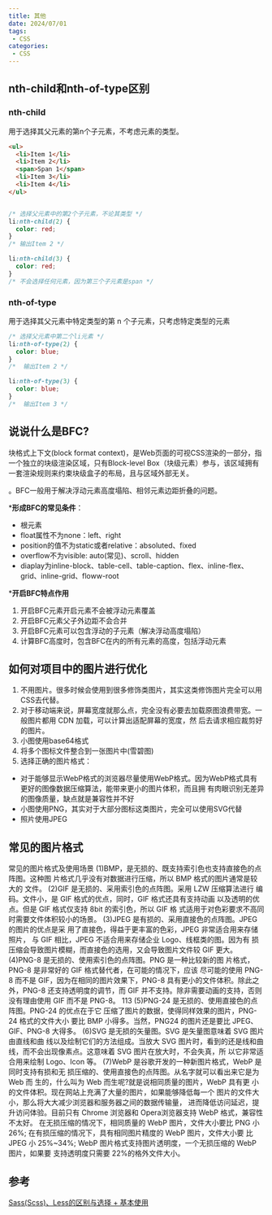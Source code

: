 ```yaml
---
title: 其他
date: 2024/07/01
tags:
 - CSS
categories:
 - CSS
---
```


## nth-child和nth-of-type区别

### nth-child

用于选择其父元素的第n个子元素，不考虑元素的类型。

```html
<ul>
  <li>Item 1</li>
  <li>Item 2</li>
  <span>Span 1</span>
  <li>Item 3</li>
  <li>Item 4</li>
</ul>
```

```css

/* 选择父元素中的第2个子元素，不论其类型 */
li:nth-child(2) {
  color: red;
}
/* 输出Item 2 */

li:nth-child(3) {
  color: red;
}
/* 不会选择任何元素，因为第三个子元素是span */
```

### nth-of-type

用于选择其父元素中特定类型的第 n 个子元素，只考虑特定类型的元素

```css
/* 选择父元素中第二个li元素 */
li:nth-of-type(2) {
  color: blue;
}
/*  输出Item 2 */

li:nth-of-type(3) {
  color: blue;
}
/*  输出Item 3 */

```

## 说说什么是BFC?

块格式上下文(block format context)，是Web页面的可视CSS渲染的一部分，指一个独立的块级渲染区域，只有Block-level Box（块级元素）参与，该区域拥有一套渲染规则来约束块级盒子的布局，且与区域外部无关。

。BFC一般用于解决浮动元素高度塌陷、相邻元素边距折叠的问题。

***形成BFC的常见条件**：

- 根元素
- float属性不为none：left、right
- position的值不为static或者relative：absoluted、fixed
- overflow不为visible: auto(常见)、scroll、hidden
- diaplay为inline-block、table-cell、table-caption、flex、inline-flex、grid、inline-grid、floww-root

***开启BFC特点作用**

1. 开启BFC元素开启元素不会被浮动元素覆盖
2. 开启BFC元素父子外边距不会合并
3. 开启BFC元素可以包含浮动的子元素（解决浮动高度塌陷）
4. 计算BFC高度时，包含BFC在内的所有元素的高度，包括浮动元素

## 如何对项目中的图片进行优化

1. 不用图片。很多时候会使用到很多修饰类图片，其实这类修饰图片完全可以用CSS去代替。
2. 对于移动端来说，屏幕宽度就那么点，完全没有必要去加载原图浪费带宽。一般图片都用 CDN 加载，可以计算出适配屏幕的宽度，然 后去请求相应裁剪好的图片。
3. 小图使用base64格式
4. 将多个图标文件整合到一张图片中(雪碧图)
5. 选择正确的图片格式：

- 对于能够显示WebP格式的浏览器尽量使用WebP格式。因为WebP格式具有更好的图像数据压缩算法，能带来更小的图片体积，而且拥 有肉眼识别无差异的图像质量，缺点就是兼容性并不好
- 小图使用PNG，其实对于大部分图标这类图片，完全可以使用SVG代替
- 照片使用JPEG

## 常见的图片格式

常见的图片格式及使用场景
(1)BMP，是无损的、既支持索引色也支持直接色的点阵图。这种图 片格式几乎没有对数据进行压缩，所以 BMP 格式的图片通常是较大的 文件。
(2)GIF 是无损的、采用索引色的点阵图。采用 LZW 压缩算法进行 编码。文件小，是 GIF 格式的优点，同时，GIF 格式还具有支持动画 以及透明的优点。但是 GIF 格式仅支持 8bit 的索引色，所以 GIF 格 式适用于对色彩要求不高同时需要文件体积较小的场景。
(3)JPEG 是有损的、采用直接色的点阵图。JPEG 的图片的优点是采 用了直接色，得益于更丰富的色彩，JPEG 非常适合用来存储照片， 与 GIF 相比，JPEG 不适合用来存储企业 Logo、线框类的图。因为有 损压缩会导致图片模糊，而直接色的选用，又会导致图片文件较 GIF 更大。
(4)PNG-8 是无损的、使用索引色的点阵图。PNG 是一种比较新的图 片格式，PNG-8 是非常好的 GIF 格式替代者，在可能的情况下，应该 尽可能的使用 PNG-8 而不是 GIF，因为在相同的图片效果下，PNG-8 具有更小的文件体积。除此之外，PNG-8 还支持透明度的调节，而 GIF 并不支持。除非需要动画的支持，否则没有理由使用 GIF 而不是 PNG-8。
            113
  (5)PNG-24 是无损的、使用直接色的点阵图。PNG-24 的优点在于它 压缩了图片的数据，使得同样效果的图片，PNG-24 格式的文件大小 要比 BMP 小得多。当然，PNG24 的图片还是要比 JPEG、GIF、PNG-8 大得多。
(6)SVG 是无损的矢量图。SVG 是矢量图意味着 SVG 图片由直线和曲 线以及绘制它们的方法组成。当放大 SVG 图片时，看到的还是线和曲 线，而不会出现像素点。这意味着 SVG 图片在放大时，不会失真，所 以它非常适合用来绘制 Logo、Icon 等。
(7)WebP 是谷歌开发的一种新图片格式，WebP 是同时支持有损和无 损压缩的、使用直接色的点阵图。从名字就可以看出来它是为 Web 而 生的，什么叫为 Web 而生呢?就是说相同质量的图片，WebP 具有更 小的文件体积。现在网站上充满了大量的图片，如果能够降低每一个 图片的文件大小，那么将大大减少浏览器和服务器之间的数据传输量， 进而降低访问延迟，提升访问体验。目前只有 Chrome 浏览器和 Opera浏览器支持 WebP 格式，兼容性不太好。
在无损压缩的情况下，相同质量的 WebP 图片，文件大小要比 PNG 小 26%;
在有损压缩的情况下，具有相同图片精度的 WebP 图片，文件大小要 比 JPEG 小 25%~34%;
WebP 图片格式支持图片透明度，一个无损压缩的 WebP 图片，如果要 支持透明度只需要 22%的格外文件大小。


## 参考

[Sass(Scss)、Less的区别与选择 + 基本使用](https://juejin.cn/post/7283422522535673856?searchId=20240325151703FB8B0D6C3623661AA21F)